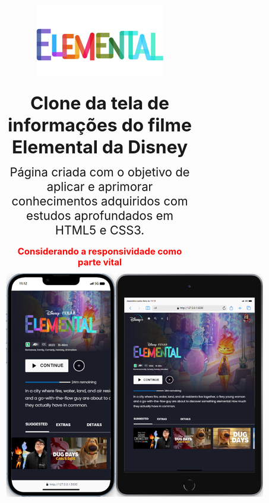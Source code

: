 <div align="center">
    <img src="./images/filme.png">
</div>


<h1 align="center"><font size="8">Clone da tela de informações do filme Elemental da Disney</font></h1>
<p align="center"><font size="6">Página criada com o objetivo de aplicar e aprimorar conhecimentos adquiridos com estudos 
aprofundados em HTML5 e CSS3.</font></p>

<h3 align="center" style="color:red;"><font size="5">Considerando a responsividade como parte vital</font></h3>

<div style="display: flex; justify-content: space-evenly;">
    <img  src="./images/resp.mobile.png" width="400px" height="600px">
    <img  src="./images/resp.tablet.png" width="400px" height="600px">
</div>
